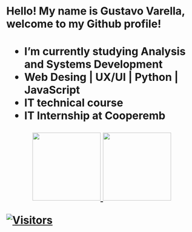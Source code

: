     
  <h1> Hello! My name is Gustavo Varella, welcome to my Github profile! <h1>


- I’m currently studying Analysis and Systems Development
- Web Desing | UX/UI | Python | JavaScript
- IT technical course
- IT Internship at Cooperemb


<div align="center">
  <a href="https://github.com/TheVarella">
  <img height="180em" src="https://github-readme-stats.vercel.app/api?username=TheVarella&show_icons=true&theme=aura&include_all_commits=true&count_private=true"/>
  <img height="180em" src="https://github-readme-stats.vercel.app/api/top-langs/?username=TheVarella&layout=compact&langs_count=7&theme=aura"/>
</div>
</div>
      
![Visitors](https://visitor-badge.glitch.me/badge?page_id=octocat.Hello-World)



